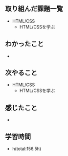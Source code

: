 ## 取り組んだ課題一覧
- HTML/CSS
    - HTML/CSSを学ぶ

## わかったこと
- 

## 次やること
- HTML/CSS
    - HTML/CSSを学ぶ  

## 感じたこと
- 


## 学習時間
- h(total:156.5h)
